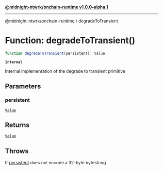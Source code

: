 [**@midnight-ntwrk/onchain-runtime v1.0.0-alpha.1**](../README.md)

***

[@midnight-ntwrk/onchain-runtime](../globals.md) / degradeToTransient

# Function: degradeToTransient()

```ts
function degradeToTransient(persistent): Value
```

**`Internal`**

Internal implementation of the degrade to transient primitive

## Parameters

### persistent

[`Value`](../type-aliases/Value.md)

## Returns

[`Value`](../type-aliases/Value.md)

## Throws

If [persistent](degradeToTransient.md#persistent) does not encode a 32-byte bytestring
